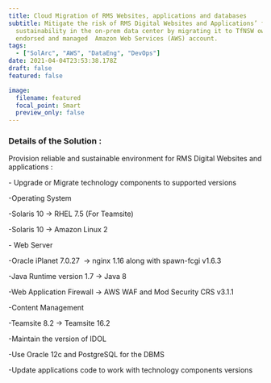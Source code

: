 ```yaml
---
title: Cloud Migration of RMS Websites, applications and databases
subtitle: Mitigate the risk of RMS Digital Websites and Applications’ future
  sustainability in the on-prem data center by migrating it to TfNSW owned,
  endorsed and managed  Amazon Web Services (AWS) account.
tags:
  - ["SolArc", "AWS", "DataEng", "DevOps"]  
date: 2021-04-04T23:53:38.178Z
draft: false
featured: false

image:
  filename: featured
  focal_point: Smart
  preview_only: false
---
```

### Details of the Solution :

<!--StartFragment-->

Provision reliable and sustainable environment for RMS Digital Websites and applications :

<!--EndFragment-->

<!--StartFragment-->

\- Upgrade or Migrate technology components to supported versions

\-Operating System

\-Solaris 10 -> RHEL 7.5 (For Teamsite)

\-Solaris 10 -> Amazon Linux 2

\- Web Server

\-Oracle iPlanet 7.0.27  -> nginx 1.16 along with spawn-fcgi v1.6.3

\-Java Runtime version 1.7 -> Java 8

\-Web Application Firewall -> AWS WAF and Mod Security CRS v3.1.1

\-Content Management

\-Teamsite 8.2 -> Teamsite 16.2

\-Maintain the version of IDOL

\-Use Oracle 12c and PostgreSQL for the DBMS

\-Update applications code to work with technology components versions

<!--EndFragment-->